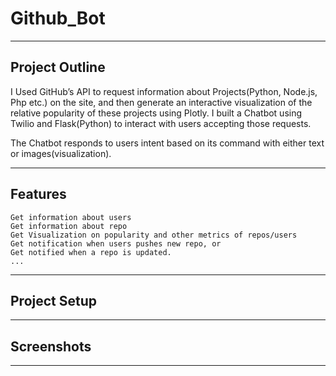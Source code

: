 # Github_Bot

---

## Project Outline

I Used GitHub’s API to request information about Projects(Python, Node.js, Php etc.) on the site, and then generate an interactive visualization of the relative popularity of these projects using Plotly. I built a Chatbot using Twilio and Flask(Python) to interact with users accepting those requests.

The Chatbot responds to users intent based on its command with either text or images(visualization).

---

## Features

    Get information about users
    Get information about repo
    Get Visualization on popularity and other metrics of repos/users
    Get notification when users pushes new repo, or
    Get notified when a repo is updated.
    ...

---

## Project Setup

---

## Screenshots

---
